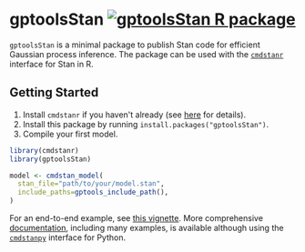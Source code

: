 # gptoolsStan [![gptoolsStan R package](https://github.com/onnela-lab/gptoolsStan/actions/workflows/main.yml/badge.svg)](https://github.com/onnela-lab/gptoolsStan/actions/workflows/main.yml)

`gptoolsStan` is a minimal package to publish Stan code for efficient Gaussian process inference. The package can be used with the [`cmdstanr`](https://mc-stan.org/cmdstanr/) interface for Stan in R.

## Getting Started

1. Install `cmdstanr` if you haven't already (see [here](https://mc-stan.org/cmdstanr/#installation) for details).
2. Install this package by running `install.packages("gptoolsStan")`.
3. Compile your first model.
```r
library(cmdstanr)
library(gptoolsStan)

model <- cmdstan_model(
  stan_file="path/to/your/model.stan",
  include_paths=gptools_include_path(),
)
```

For an end-to-end example, see [this vignette](vignettes/getting_started.Rmd). More comprehensive [documentation](http://gptools-stan.readthedocs.io/), including many examples, is available although using the [`cmdstanpy`](https://mc-stan.org/cmdstanpy/) interface for Python.
